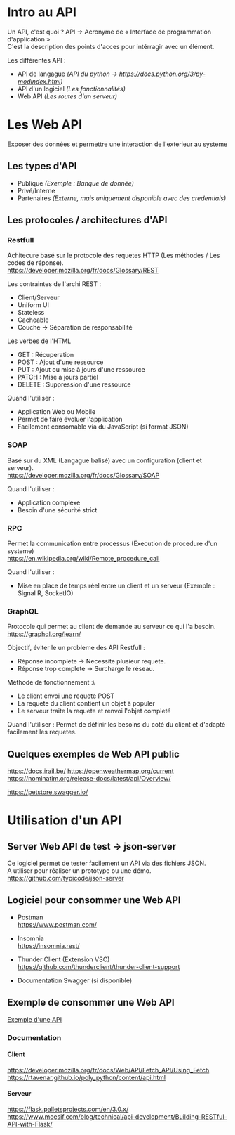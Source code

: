 # Intro au API
Un API, c'est quoi ?
API -> Acronyme de « Interface de programmation d'application »\
C'est la description des points d'acces pour intérragir avec un élément.

Les différentes API :
 - API de langague _(API du python -> https://docs.python.org/3/py-modindex.html)_
 - API d'un logiciel _(Les fonctionnalités)_
 - Web API _(Les routes d'un serveur)_

# Les Web API
Exposer des données et permettre une interaction de l'exterieur au systeme

## Les types d'API 
- Publique _(Exemple : Banque de donnée)_
- Privé/Interne
- Partenaires _(Externe, mais uniquement disponible avec des credentials)_

## Les protocoles / architectures d'API
### Restfull
Achitecure basé sur le protocole des requetes HTTP (Les méthodes / Les codes de réponse).\
https://developer.mozilla.org/fr/docs/Glossary/REST

Les contraintes de l'archi REST : 
 - Client/Serveur
 - Uniform UI
 - Stateless
 - Cacheable
 - Couche -> Séparation de responsabilité 

Les verbes de l'HTML
 - GET : Récuperation
 - POST : Ajout d'une ressource
 - PUT : Ajout ou mise à jours d'une ressource
 - PATCH : Mise à jours partiel
 - DELETE : Suppression d'une ressource

Quand l'utiliser :
 - Application Web ou Mobile
 - Permet de faire évoluer l'application
 - Facilement consomable via du JavaScript (si format JSON)

### SOAP
Basé sur du XML (Langague balisé) avec un configuration (client et serveur).\
https://developer.mozilla.org/fr/docs/Glossary/SOAP


Quand l'utiliser : 
 - Application complexe
 - Besoin d'une sécurité strict

### RPC
Permet la communication entre processus (Execution de procedure d'un systeme)\
https://en.wikipedia.org/wiki/Remote_procedure_call

Quand l'utiliser : 
 - Mise en place de temps réel entre un client et un serveur (Exemple : Signal R, SocketIO)

### GraphQL
Protocole qui permet au client de demande au serveur ce qui l'a besoin.\
https://graphql.org/learn/

Objectif, éviter le un probleme des API Restfull : 
 - Réponse incomplete -> Necessite plusieur requete.
 - Réponse trop complete -> Surcharge le réseau.

Méthode de fonctionnement :\
 - Le client envoi une requete POST
 - La requete du client contient un objet à populer
 - Le serveur traite la requete et renvoi l'objet completé

Quand l'utiliser : 
Permet de définir les besoins du coté du client et d'adapté facilement les requetes.

## Quelques exemples de Web API public
https://docs.irail.be/
https://openweathermap.org/current
https://nominatim.org/release-docs/latest/api/Overview/

https://petstore.swagger.io/


# Utilisation d'un API

## Server Web API de test -> json-server
Ce logiciel permet de tester facilement un API via des fichiers JSON.\
A utiliser pour réaliser un prototype ou une démo.\
https://github.com/typicode/json-server

## Logiciel pour consommer une Web API
- Postman\
https://www.postman.com/

- Insomnia\
https://insomnia.rest/

- Thunder Client (Extension VSC)\
https://github.com/thunderclient/thunder-client-support

- Documentation Swagger (si disponible)

## Exemple de consommer une Web API
[Exemple d'une API](/demo/consommation-webapi.html)

### Documentation
#### Client
https://developer.mozilla.org/fr/docs/Web/API/Fetch_API/Using_Fetch
https://rtavenar.github.io/poly_python/content/api.html
#### Serveur
https://flask.palletsprojects.com/en/3.0.x/
https://www.moesif.com/blog/technical/api-development/Building-RESTful-API-with-Flask/